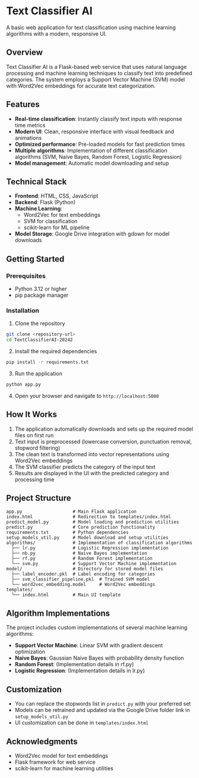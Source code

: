 # Text Classifier AI

A basic web application for text classification using machine learning algorithms with a modern, responsive UI.

## Overview

Text Classifier AI is a Flask-based web service that uses natural language processing and machine learning techniques to classify text into predefined categories. The system employs a Support Vector Machine (SVM) model with Word2Vec embeddings for accurate text categorization.

## Features

- **Real-time classification**: Instantly classify text inputs with response time metrics
- **Modern UI**: Clean, responsive interface with visual feedback and animations
- **Optimized performance**: Pre-loaded models for fast prediction times
- **Multiple algorithms**: Implementation of different classification algorithms (SVM, Naive Bayes, Random Forest, Logistic Regression)
- **Model management**: Automatic model downloading and setup

## Technical Stack

- **Frontend**: HTML, CSS, JavaScript
- **Backend**: Flask (Python)
- **Machine Learning**: 
  - Word2Vec for text embeddings
  - SVM for classification
  - scikit-learn for ML pipeline
- **Model Storage**: Google Drive integration with gdown for model downloads

## Getting Started

### Prerequisites

- Python 3.12 or higher
- pip package manager

### Installation

1. Clone the repository
```bash
git clone <repository-url>
cd TextClassifierAI-20242
```

2. Install the required dependencies
```bash
pip install -r requirements.txt
```

3. Run the application
```bash
python app.py
```

4. Open your browser and navigate to `http://localhost:5000`

## How It Works

1. The application automatically downloads and sets up the required model files on first run
2. Text input is preprocessed (lowercase conversion, punctuation removal, stopword filtering)
3. The clean text is transformed into vector representations using Word2Vec embeddings
4. The SVM classifier predicts the category of the input text
5. Results are displayed in the UI with the predicted category and processing time

## Project Structure

```
app.py                   # Main Flask application
index.html               # Redirection to templates/index.html
predict_model.py         # Model loading and prediction utilities
predict.py               # Core prediction functionality
requirements.txt         # Python dependencies
setup_models_util.py     # Model download and setup utilities
algorithms/              # Implementation of classification algorithms
  ├── lr.py              # Logistic Regression implementation
  ├── nb.py              # Naive Bayes implementation
  ├── rf.py              # Random Forest implementation
  └── svm.py             # Support Vector Machine implementation
model/                   # Directory for stored model files
  ├── label_encoder.pkl  # Label encoding for categories
  ├── svm_classifier_pipeline.pkl  # Trained SVM model
  └── word2vec_embedding.model     # Word2Vec embeddings
templates/
  └── index.html         # Main UI template
```

## Algorithm Implementations

The project includes custom implementations of several machine learning algorithms:

- **Support Vector Machine**: Linear SVM with gradient descent optimization
- **Naive Bayes**: Gaussian Naive Bayes with probability density function
- **Random Forest**: (Implementation details in rf.py)
- **Logistic Regression**: (Implementation details in lr.py)

## Customization

- You can replace the stopwords list in `predict.py` with your preferred set
- Models can be retrained and updated via the Google Drive folder link in `setup_models_util.py`
- UI customization can be done in `templates/index.html`

## Acknowledgments

- Word2Vec model for text embeddings
- Flask framework for web service
- scikit-learn for machine learning utilities
